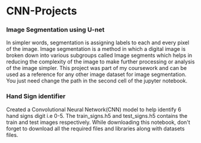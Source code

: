 # CNN-Projects

### Image Segmentation using U-net

In simpler words, segmentation is assigning labels to each and every pixel of the image. Image segmentation is a method in which a digital image is broken down into various subgroups called Image segments which helps in reducing the complexity of the image to make further processing or analysis of the image simpler.
This project was part of my coursework and can be used as a reference for any other image dataset for image segmentation.
You just need change the path in the second cell of the jupyter notebook.

### Hand Sign identifier

Created a Convolutional Neural Network(CNN) model to help identify 6 hand signs digit i.e 0-5. The train_signs.h5 and test_signs.h5 contains the train and test images respectively.
While downloading this notebook, don't forget to download all the required files and libraries along with datasets files.
